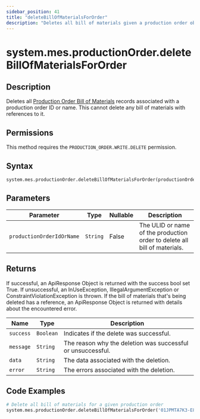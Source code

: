 ```yaml
---
sidebar_position: 41
title: "deleteBillOfMaterialsForOrder"
description: "Deletes all bill of materials given a production order object."
---
```


# system.mes.productionOrder.deleteBillOfMaterialsForOrder

## Description

Deletes all [Production Order Bill of Materials](../../data-model/production-order-model/production-order-bill-of-material) records associated with a production order ID or name.
This cannot delete any bill of materials with references to it.


## Permissions

This method requires the `PRODUCTION_ORDER.WRITE.DELETE` permission.

## Syntax

```python
system.mes.productionOrder.deleteBillOfMaterialsForOrder(productionOrderIdOrName)
```

## Parameters

| Parameter                 | Type     | Nullable | Description                                                               |
|---------------------------|----------|----------|---------------------------------------------------------------------------|
| `productionOrderIdOrName` | `String` | False    | The ULID or name of the production order to delete all bill of materials. |

## Returns

If successful, an ApiResponse Object is returned with the success bool set True. If unsuccessful, an InUseException, IllegalArgumentException or ConstraintViolationException is thrown.
If the bill of materials that's being deleted has a reference, an ApiResponse Object is returned with details about the encountered error.

| Name      | Type      | Description                                                 |
|-----------|-----------|-------------------------------------------------------------|
| `success` | `Boolean` | Indicates if the delete was successful.                     |
| `message` | `String`  | The reason why the deletion was successful or unsuccessful. |
| `data`    | `String`  | The data associated with the deletion.                      |
| `error`   | `String`  | The errors associated with the deletion.                    |

## Code Examples

```python
# Delete all bill of materials for a given production order
system.mes.productionOrder.deleteBillOfMaterialsForOrder('01JPMTA7K3-E8EHA4MD-7C304P4Z')
```
